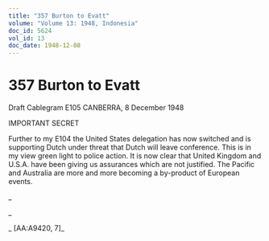 ```yaml
---
title: "357 Burton to Evatt"
volume: "Volume 13: 1948, Indonesia"
doc_id: 5624
vol_id: 13
doc_date: 1948-12-08
---
```


# 357 Burton to Evatt

Draft Cablegram E105 CANBERRA, 8 December 1948

IMPORTANT SECRET

Further to my E104 the United States delegation has now switched and is supporting Dutch under threat that Dutch will leave conference. This is in my view green light to police action. It is now clear that United Kingdom and U.S.A. have been giving us assurances which are not justified. The Pacific and Australia are more and more becoming a by-product of European events.

_

_

_ [AA:A9420, 7]_

